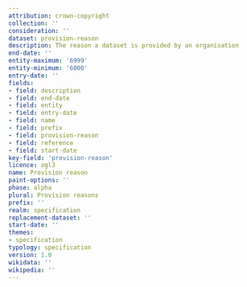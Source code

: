 ```yaml
---
attribution: crown-copyright
collection: ''
consideration: ''
dataset: provision-reason
description: The reason a dataset is provided by an organisation
end-date: ''
entity-maximum: '6999'
entity-minimum: '6000'
entry-date: ''
fields:
- field: description
- field: end-date
- field: entity
- field: entry-date
- field: name
- field: prefix
- field: provision-reason
- field: reference
- field: start-date
key-field: 'provision-reason'
licence: ogl3
name: Provision reason
paint-options: ''
phase: alpha
plural: Provision reasons
prefix: ''
realm: specification
replacement-dataset: ''
start-date: ''
themes:
- specification
typology: specification
version: 1.0
wikidata: ''
wikipedia: ''
---
```

